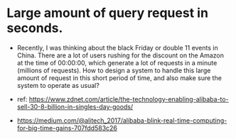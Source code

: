 # Large amount of query request in seconds.

- Recently, I was thinking about the black Friday or double 11 events in China. There are a lot of users rushing for the discount on the Amazon at the time of 00:00:00, which generate a lot of requests in a minute (millions of requests). How to design a system to handle this large amount of request in this short period of time, and also make sure the system to operate as usual?

- ref: https://www.zdnet.com/article/the-technology-enabling-alibaba-to-sell-30-8-billion-in-singles-day-goods/
- https://medium.com/@alitech_2017/alibaba-blink-real-time-computing-for-big-time-gains-707fdd583c26

